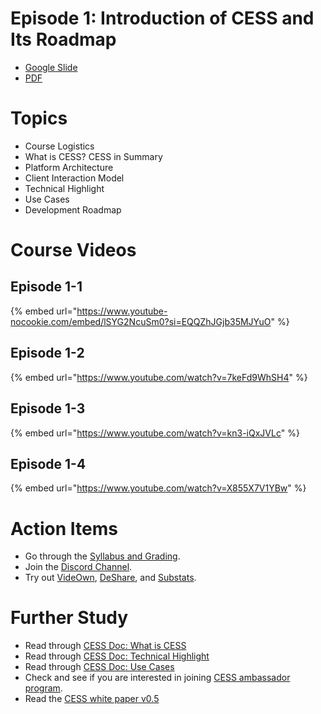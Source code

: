 # Episode 1: Introduction of CESS and Its Roadmap

- [Google Slide](https://docs.google.com/presentation/d/1wLKWFgq5IJcD66YKR1hzJ_LEwFeH1eSCMIdRKuisTm8/edit?usp=sharing)
- [PDF](https://drive.google.com/file/d/1eghe448aWUOvW4ondXcqg2t6XoSZR0Eu/view?usp=sharing)

# Topics

- Course Logistics
- What is CESS? CESS in Summary
- Platform Architecture
- Client Interaction Model
- Technical Highlight
- Use Cases
- Development Roadmap

# Course Videos

## Episode 1-1

{% embed url="https://www.youtube-nocookie.com/embed/lSYG2NcuSm0?si=EQQZhJGjb35MJYuO" %}

## Episode 1-2
{% embed url="https://www.youtube.com/watch?v=7keFd9WhSH4" %}


## Episode 1-3
{% embed url="https://www.youtube.com/watch?v=kn3-iQxJVLc" %}


## Episode 1-4
{% embed url="https://www.youtube.com/watch?v=X855X7V1YBw" %}

# Action Items

- Go through the [Syllabus and Grading](../syllabus.md).
- Join the [Discord Channel](https://discord.gg/cess).
- Try out [VideOwn](http://www.videown.net/), [DeShare](https://cess.cloud/deshare), and [Substats](https://substats.cess.cloud/).

# Further Study

- Read through [CESS Doc: What is CESS](https://docs.cess.cloud/core/readme/what-is-cess)
- Read through [CESS Doc: Technical Highlight](https://docs.cess.cloud/core/readme/technical-highlight)
- Read through [CESS Doc: Use Cases](https://docs.cess.cloud/core/readme/use-cases)
- Check and see if you are interested in joining [CESS ambassador program](https://cess.cloud/ambassador.html).
- Read the [CESS white paper v0.5](https://github.com/CESSProject/doc-v2/blob/main/assets/whitepaper/cess-whitepaper-v0.5-en.pdf)
